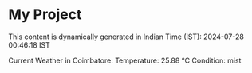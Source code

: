 # My Project

This content is dynamically generated in Indian Time (IST): 2024-07-28 00:46:18 IST


Current Weather in Coimbatore:
Temperature: 25.88 °C
Condition: mist
